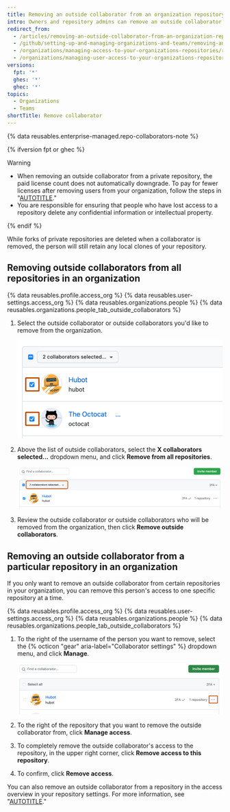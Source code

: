 ```yaml
---
title: Removing an outside collaborator from an organization repository
intro: Owners and repository admins can remove an outside collaborator's access to a repository.
redirect_from:
  - /articles/removing-an-outside-collaborator-from-an-organization-repository
  - /github/setting-up-and-managing-organizations-and-teams/removing-an-outside-collaborator-from-an-organization-repository
  - /organizations/managing-access-to-your-organizations-repositories/removing-an-outside-collaborator-from-an-organization-repository
  - /organizations/managing-user-access-to-your-organizations-repositories/removing-an-outside-collaborator-from-an-organization-repository
versions:
  fpt: '*'
  ghes: '*'
  ghec: '*'
topics:
  - Organizations
  - Teams
shortTitle: Remove collaborator
---
```


{% data reusables.enterprise-managed.repo-collaborators-note %}

{% ifversion fpt or ghec %}

> [!WARNING]
> * When removing an outside collaborator from a private repository, the paid license count does not automatically downgrade. To pay for fewer licenses after removing users from your organization, follow the steps in "[AUTOTITLE](/billing/managing-the-plan-for-your-github-account/downgrading-your-accounts-plan)."
> * You are responsible for ensuring that people who have lost access to a repository delete any confidential information or intellectual property.

{% endif %}

While forks of private repositories are deleted when a collaborator is removed, the person will still retain any local clones of your repository.

## Removing outside collaborators from all repositories in an organization

{% data reusables.profile.access_org %}
{% data reusables.user-settings.access_org %}
{% data reusables.organizations.people %}
{% data reusables.organizations.people_tab_outside_collaborators %}
1. Select the outside collaborator or outside collaborators you'd like to remove from the organization.

   ![Screenshot of the first two users in the list of outside collaborators. To the left of each user, a checkbox is checked and outlined in dark orange.](/assets/images/help/teams/list-of-outside-collaborators-selected-bulk.png)
1. Above the list of outside collaborators, select the **X collaborators selected...** dropdown menu, and click **Remove from all repositories**.

   ![Screenshot of the list of outside collaborators. Above the list, a dropdown menu, labeled "2 collaborators selected..." is outlined in dark orange.](/assets/images/help/teams/user-bulk-management-options-for-outside-collaborators.png)
1. Review the outside collaborator or outside collaborators who will be removed from the organization, then click **Remove outside collaborators**.

## Removing an outside collaborator from a particular repository in an organization

If you only want to remove an outside collaborator from certain repositories in your organization, you can remove this person's access to one specific repository at a time.

{% data reusables.profile.access_org %}
{% data reusables.user-settings.access_org %}
{% data reusables.organizations.people %}
{% data reusables.organizations.people_tab_outside_collaborators %}
1. To the right of the username of the person you want to remove, select the {% octicon "gear" aria-label="Collaborator settings" %} dropdown menu, and click **Manage**.

   ![Screenshot of the outside collaborator list for an organization. To the right of a collaborator, a kebab icon is outlined in dark orange.](/assets/images/help/organizations/manage-outside-collaborator.png)
1. To the right of the repository that you want to remove the outside collaborator from, click **Manage access**.
1. To completely remove the outside collaborator's access to the repository, in the upper right corner, click **Remove access to this repository**.
1. To confirm, click **Remove access**.

You can also remove an outside collaborator from a repository in the access overview in your repository settings. For more information, see "[AUTOTITLE](/repositories/managing-your-repositorys-settings-and-features/managing-repository-settings/managing-teams-and-people-with-access-to-your-repository#removing-access-for-a-team-or-person)."
